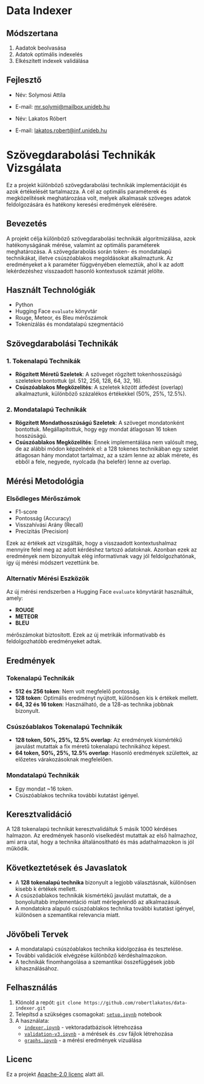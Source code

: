 # Data Indexer

## Módszertana

1. Aadatok beolvasása
2. Adatok optimális indexelés
3. Elkészített indexek validálása

## Fejlesztő

- Név: Solymosi Attila
- E-mail: mr.solymi@mailbox.unideb.hu

- Név: Lakatos Róbert
- E-mail: lakatos.robert@inf.unideb.hu

# Szövegdarabolási Technikák Vizsgálata

Ez a projekt különböző szövegdarabolási technikák implementációját és azok értékelését tartalmazza. A cél az optimális paraméterek és megközelítések meghatározása volt, melyek alkalmasak szöveges adatok feldolgozására és hatékony keresési eredmények elérésére.

## Bevezetés
A projekt célja különböző szövegdarabolási technikák algoritmizálása, azok hatékonyságának mérése, valamint az optimális paraméterek meghatározása. A szövegdarabolás során token- és mondatalapú technikákat, illetve csúszóablakos megoldásokat alkalmaztunk. Az eredményeket a k paraméter függvényében elemeztük, ahol k az adott lekérdezéshez visszaadott hasonló kontextusok számát jelölte.

## Használt Technológiák
- Python
- Hugging Face `evaluate` könyvtár
- Rouge, Meteor, és Bleu mérőszámok
- Tokenizálás és mondatalapú szegmentáció

## Szövegdarabolási Technikák

### 1. Tokenalapú Technikák
- **Rögzített Méretű Szeletek**: A szöveget rögzített tokenhosszúságú szeletekre bontottuk (pl. 512, 256, 128, 64, 32, 16).
- **Csúszóablakos Megközelítés**: A szeletek között átfedést (overlap) alkalmaztunk, különböző százalékos értékekkel (50%, 25%, 12.5%).

### 2. Mondatalapú Technikák
- **Rögzített Mondathosszúságú Szeletek**: A szöveget mondatonként bontottuk. Megállapítottuk, hogy egy mondat átlagosan 16 token hosszúságú.
- **Csúszóablakos Megközelítés**: Ennek implementálása nem valósult meg, de az alábbi módon képzelnénk el: a 128 tokenes technikában egy szelet átlagosan hány mondatot tartalmaz, az a szám lenne az ablak mérete, és ebből a fele, negyede, nyolcada (ha belefér) lenne az overlap.

## Mérési Metodológia

### Elsődleges Mérőszámok
- F1-score
- Pontosság (Accuracy)
- Visszahívási Arány (Recall)
- Precizitás (Precision)

Ezek az értékek azt vizsgálták, hogy a visszaadott kontextushalmaz mennyire felel meg az adott kérdéshez tartozó adatoknak. Azonban ezek az eredmények nem bizonyultak elég informatívnak vagy jól feldolgozhatónak, így új mérési módszert vezettünk be.

### Alternatív Mérési Eszközök
Az új mérési rendszerben a Hugging Face `evaluate` könyvtárát használtuk, amely:
- **ROUGE**
- **METEOR**
- **BLEU** 

mérőszámokat biztosított. Ezek az új metrikák informatívabb és feldolgozhatóbb eredményeket adtak.

## Eredmények

### Tokenalapú Technikák
- **512 és 256 token**: Nem volt megfelelő pontosság.
- **128 token**: Optimális eredményt nyújtott, különösen kis k értékek mellett.
- **64, 32 és 16 token**: Használható, de a 128-as technika jobbnak bizonyult.

### Csúszóablakos Tokenalapú Technikák
- **128 token, 50%, 25%, 12.5% overlap**: Az eredmények kismértékű javulást mutattak a fix méretű tokenalapú technikához képest.
- **64 token, 50%, 25%, 12.5% overlap**: Hasonló eredmények születtek, az előzetes várakozásoknak megfelelően.

### Mondatalapú Technikák
- Egy mondat ~16 token.
- Csúszóablakos technika további kutatást igényel.

## Keresztvalidáció
A 128 tokenalapú technikát keresztvalidáltuk 5 másik 1000 kérdéses halmazon. Az eredmények hasonló viselkedést mutattak az első halmazhoz, ami arra utal, hogy a technika általánosítható és más adathalmazokon is jól működik.

## Következtetések és Javaslatok
- A **128 tokenalapú technika** bizonyult a legjobb választásnak, különösen kisebb k értékek mellett.
- A csúszóablakos technikák kismértékű javulást mutattak, de a bonyolultabb implementáció miatt mérlegelendő az alkalmazásuk.
- A mondatokra alapuló csúszóablakos technika további kutatást igényel, különösen a szemantikai relevancia miatt.

## Jövőbeli Tervek
- A mondatalapú csúszóablakos technika kidolgozása és tesztelése.
- További validációk elvégzése különböző kérdéshalmazokon.
- A technikák finomhangolása a szemantikai összefüggések jobb kihasználásához.

## Felhasználás
1. Klónold a repót: `git clone https://github.com/robertlakatos/data-indexer.git`
2. Telepítsd a szükséges csomagokat: [`setup.ipynb`](codes/setup.ipynb) notebook
3. A használata:
   - [`indexer.ipynb`](codes/indexer.ipynb) - vektoradatbázisok létrehozása
   - [`validation-v3.ipynb`](codes/validation-v3.ipynb) - a mérések és .csv fájlok létrehozása
   - [`graphs.ipynb`](codes/graphs.ipynb) - a mérési eredmények vizuálása

## Licenc
Ez a projekt [Apache-2.0 licenc](LICENSE) alatt áll.
